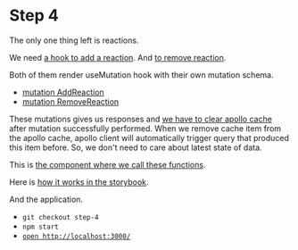 # Step 4

The only one thing left is reactions.

We need [a hook to add a reaction](https://github.com/boonya/backendless-apollo-client/blob/step-4/src/providers/AddReaction/useAddReaction.js). And [to remove reaction](https://github.com/boonya/backendless-apollo-client/blob/step-4/src/providers/RemoveReaction/useRemoveReaction.js).

Both of them render useMutation hook with their own mutation schema.

- [mutation AddReaction](https://github.com/boonya/backendless-apollo-client/blob/step-4/src/providers/AddReaction/AddReaction.gql)
- [mutation RemoveReaction](https://github.com/boonya/backendless-apollo-client/blob/step-4/src/providers/RemoveReaction/RemoveReaction.gql)

These mutations gives us responses and [we have to clear apollo cache](https://github.com/boonya/backendless-apollo-client/blob/step-4/src/providers/AddReaction/useAddReaction.js#L23) after mutation successfully performed. When we remove cache item from the apollo cache, apollo client will automatically trigger query that produced this item before. So, we don't need to care about latest state of data.

This is [the component where we call these functions](https://github.com/boonya/backendless-apollo-client/blob/step-4/src/components/Reactions/index.js).

Here is [how it works in the storybook](https://refs-tags-step-4--6419a8385ed98e10f7c94189.chromatic.com/?path=/story/modules-issue--fullfilled).

And the application.

- `git checkout step-4`
- `npm start`
- [`open http://localhost:3000/`](http://localhost:3000/)
